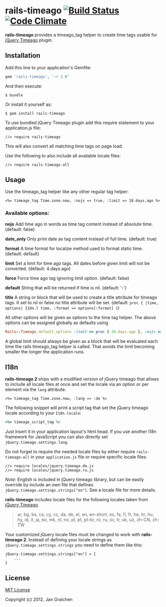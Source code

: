 # rails-timeago [![Build Status](https://travis-ci.org/jgraichen/rails-timeago.png?branch=master)](https://travis-ci.org/jgraichen/rails-timeago) [![Code Climate](https://codeclimate.com/github/jgraichen/rails-timeago.png)](https://codeclimate.com/github/jgraichen/rails-timeago)

**rails-timeago** provides a timeago_tag helper to create time tags usable for
[jQuery Timeago](https://github.com/rmm5t/jquery-timeago) plugin.

## Installation

Add this line to your application's Gemfile:

```ruby
gem 'rails-timeago', '~> 2.0'
```

And then execute:

    $ bundle

Or install it yourself as:

    $ gem install rails-timeago

To use bundled jQuery Timeago plugin add this require statement to your application.js file:

    //= require rails-timeago

This will also convert all matching time tags on page load.

Use the following to also include all available locale files:

	//= require rails-timeago-all

## Usage

Use the timeago_tag helper like any other regular tag helper:

```erb
<%= timeago_tag Time.zone.now, :nojs => true, :limit => 10.days.ago %>
```


### Available options:

**nojs**
Add time ago in words as time tag content instead of absolute time.
(default: false)

**date_only**
Only print date as tag content instead of full time.
(default: true)

**format**
A time format for localize method used to format static time.
(default: default)

**limit**
Set a limit for time ago tags. All dates before given limit will not be converted.
(default: 4.days.ago)

**force**
Force time ago tag ignoring limit option.
(default: false)

**default**
String that will be returned if time is nil.
(default: '-')

**title**
A string or block that will be used to create a title attribute for timeago tags. It set to nil or false no title attribute will be set.
(default: `proc { |time, options| I18n.l time, :format => options[:format] }`)

All other options will be given as options to the time tag helper.
The above options can be assigned globally as defaults using

```ruby
Rails::Timeago.default_options :limit => proc { 20.days.ago }, :nojs => true
```

A global limit should always be given as a block that will be evaluated each time the rails timeago_tag helper is called. That avoids the limit becoming smaller the longer the application runs.

## I18n

**rails-timeago 2** ships with a modified version of jQuery timeago that allows to include all locale files at once and set the locale via an option or per element via the `lang` attribute:

```erb
<%= timeago_tag Time.zone.now, :lang => :de %>
```

The following snippet will print a script tag that set the jQuery timeago locale according to your `I18n.locale`:

```ruby
<%= timeago_script_tag %>
```

Just insert it in your application layout's html head. If you use another I18n framework for JavaScript you can also directly set `jQuery.timeago.settings.lang`.

Do not forget to require the needed locale files by either require `rails-timeago-all` in your `application.js` file or require specific locale files:

	//= require locales/jquery.timeago.de.js
	//= require locales/jquery.timeago.ru.js

*Note:* English is included in jQuery timeago library, but can be easily override by include an own file that defines `jQuery.timeago.settings.strings["en"]`. See a locale file for more details.

**rails-timeago** includes locale files for the following locales taken from [jQuery Timeago](https://github.com/rmm5t/jquery-timeago).

> ar, bg, bs, ca, cy, cz, da, de, el, en, en-short, es, fa, fi, fr,
> he, hr, hu, hy, id, it, ja, ko, mk, nl, no, pl, pt, pt-br, ro, ru,
> sv, tr, uk, uz, zh-CN, zh-TW

Your customized jQuery locale files must be changed to work with **rails-timeago 2**. Instead of defining your locale strings as `jQuery.timeago.settings.strings` you need to define them like this:

	jQuery.timeago.settings.strings["en"] = {
		...
	}

## License

[MIT License](http://www.opensource.org/licenses/mit-license.php)

Copyright (c) 2012, Jan Graichen
